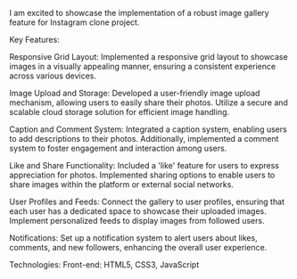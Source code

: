 I am excited to showcase the implementation of a robust image gallery feature for Instagram clone project. 

Key Features:

Responsive Grid Layout:
Implemented a responsive grid layout to showcase images in a visually appealing manner, ensuring a consistent experience across various devices.

Image Upload and Storage:
Developed a user-friendly image upload mechanism, allowing users to easily share their photos. Utilize a secure and scalable cloud storage solution for efficient image handling.

Caption and Comment System:
Integrated a caption system, enabling users to add descriptions to their photos. Additionally, implemented a comment system to foster engagement and interaction among users.

Like and Share Functionality:
Included a 'like' feature for users to express appreciation for photos. Implemented sharing options to enable users to share images within the platform or external social networks.

User Profiles and Feeds:
Connect the gallery to user profiles, ensuring that each user has a dedicated space to showcase their uploaded images. Implement personalized feeds to display images from followed users.

Notifications:
Set up a notification system to alert users about likes, comments, and new followers, enhancing the overall user experience.

Technologies:
Front-end: HTML5, CSS3, JavaScript
